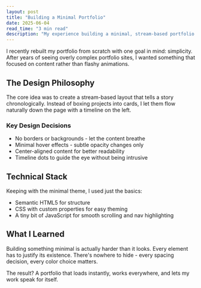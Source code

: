 ```yaml
---
layout: post
title: "Building a Minimal Portfolio"
date: 2025-06-04
read_time: "3 min read"
description: "My experience building a minimal, stream-based portfolio website"
---
```


I recently rebuilt my portfolio from scratch with one goal in mind: simplicity. After years of seeing overly complex portfolio sites, I wanted something that focused on content rather than flashy animations.

## The Design Philosophy

The core idea was to create a stream-based layout that tells a story chronologically. Instead of boxing projects into cards, I let them flow naturally down the page with a timeline on the left.

### Key Design Decisions

- No borders or backgrounds - let the content breathe
- Minimal hover effects - subtle opacity changes only
- Center-aligned content for better readability
- Timeline dots to guide the eye without being intrusive

## Technical Stack

Keeping with the minimal theme, I used just the basics:

- Semantic HTML5 for structure
- CSS with custom properties for easy theming
- A tiny bit of JavaScript for smooth scrolling and nav highlighting

## What I Learned

Building something minimal is actually harder than it looks. Every element has to justify its existence. There's nowhere to hide - every spacing decision, every color choice matters.

The result? A portfolio that loads instantly, works everywhere, and lets my work speak for itself.

